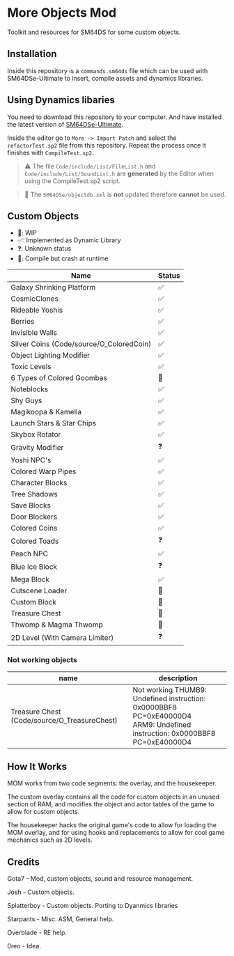 # More Objects Mod
Toolkit and resources for SM64DS for some custom objects.

## Installation

Inside this repository is a `commands.sm64ds` file which can be used with SM64DSe-Ultimate to insert, compile assets and dynamics libraries.

## Using Dynamics libaries

You need to download this repository to your computer. And have installed the latest version of [SM64DSe-Ultimate](https://github.com/Gota7/SM64DSe-Ultimate).

Inside the editor go to `More -> Import Patch` and select the `refactorTest.sp2` file from this repository.
Repeat the process once it finishes with `CompileTest.sp2`.

> ⚠️ The file `Code/include/List/FileList.h` and `Code/include/List/SoundList.h` are **generated** by the Editor when using the CompileTest.sp2 script.

> 🚨 The `SM64DSe/objectdb.xml` is **not** updated therefore **cannot** be used.

## Custom Objects

- 🚧: WIP
- ✅: Implemented as Dynamic Library
- ❓: Unknown status
- 🚩: Compile but crash at runtime

| Name                                     | Status |
|------------------------------------------|--------|
| Galaxy Shrinking Platform                | ✅ |
| CosmicClones                             | ✅ |
| Rideable Yoshis                          | ✅ |
| Berries                                  | ✅ |
| Invisible Walls                          | ✅ |
| Silver Coins (Code/source/O_ColoredCoin) | ✅ |
| Object Lighting Modifier                 | ✅ |
| Toxic Levels                             | ✅ |
| 6 Types of Colored Goombas               | 🚧 |
| Noteblocks                               | ✅ |
| Shy Guys                                 | ✅ |
| Magikoopa & Kamella                      | ✅ |
| Launch Stars & Star Chips                | ✅ |
| Skybox Rotator                           | ✅ |
| Gravity Modifier                         | ❓ |
| Yoshi NPC's                              | ✅ |
| Colored Warp Pipes                       | ✅ |
| Character Blocks                         | ✅ |
| Tree Shadows                             | ✅ |
| Save Blocks                              | ✅ |
| Door Blockers                            | ✅ |
| Colored Coins                            | ✅ |
| Colored Toads                            | ❓ |
| Peach NPC                                | ✅ |
| Blue Ice Block                           | ❓ |
| Mega Block                               | ✅ |
| Cutscene Loader                          | 🚧 |
| Custom Block                             | 🚧 |
| Treasure Chest                           | 🚩 |
| Thwomp & Magma Thwomp                    | 🚧 |
| 2D Level (With Camera Limiter)           | ❓ |


### Not working objects

| name | description                                                                                                                   |
| --- |-------------------------------------------------------------------------------------------------------------------------------|
| Treasure Chest (Code/source/O_TreasureChest) | Not working THUMB9: Undefined instruction: 0x0000BBF8 PC=0xE40000D4</br>ARM9: Undefined instruction: 0x0000BBF8 PC=0xE40000D4 |

## How It Works
MOM works from two code segments: the overlay, and the housekeeper.

The custom overlay contains all the code for custom objects in an unused section of RAM, and modifies the object and actor tables of the game to allow for custom objects.

The housekeeper hacks the original game's code to allow for loading the MOM overlay, and for using hooks and replacements to allow for cool game mechanics such as 2D levels.

## Credits
Gota7 - Mod, custom objects, sound and resource management.

Josh - Custom objects.

Splatterboy - Custom objects. Porting to Dyanmics libraries

Starpants - Misc. ASM, General help.

Overblade - RE help.

0reo - Idea.
